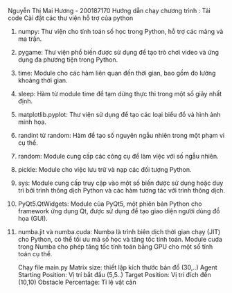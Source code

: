 Nguyễn Thị Mai Hương - 200187170
Hướng dẫn chạy chương trình :
Tải code 
Cài đặt các thư viện hỗ trợ của python 

1.	numpy: Thư viện cho tính toán số học trong Python, hỗ trợ các mảng và ma trận.
2.	pygame: Thư viện phổ biến được sử dụng để tạo trò chơi video và ứng dụng đa phương tiện trong Python.
3.	time: Module cho các hàm liên quan đến thời gian, bao gồm đo lường khoảng thời gian.
4.	sleep: Hàm từ module time để tạm dừng thực thi trong một số giây nhất định.
5.	matplotlib.pyplot: Thư viện sử dụng để tạo các loại biểu đồ và hình ảnh minh họa.
6.	randint từ random: Hàm để tạo số nguyên ngẫu nhiên trong một phạm vi cụ thể.
7.	random: Module cung cấp các công cụ để làm việc với số ngẫu nhiên.
8.	pickle: Module cho việc lưu trữ và nạp các đối tượng Python.
9.	sys: Module cung cấp truy cập vào một số biến được sử dụng hoặc duy trì bởi trình thông dịch Python và các hàm tương tác với trình thông dịch.
10.	PyQt5.QtWidgets: Module của PyQt5, một phiên bản Python cho framework ứng dụng Qt, được sử dụng để tạo giao diện người dùng đồ họa (GUI).
11.	numba.jit và numba.cuda: Numba là trình biên dịch thời gian chạy (JIT) cho Python, có thể tối ưu mã số học và tăng tốc tính toán. Module cuda trong Numba cho phép tăng tốc tính toán bằng GPU cho một số tính toán cụ thể.

    Chạy file main.py
   	Matrix size: thiết lập kích thước bản đồ (30,..)
   	Agent Starting Position: Vị trí bắt đầu (5,5..)
   	Target Position: Vị trí đích đến (10,10)
   	Obstacle Percentage: Tỉ lệ vật cản
   	 
   	   
   	
   	
